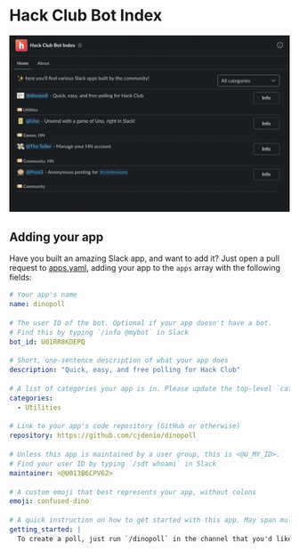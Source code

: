 # Hack Club Bot Index

![screenshot](img/screenshot.png)

## Adding your app

Have you built an amazing Slack app, and want to add it? Just open a pull request to [apps.yaml](apps.yaml), adding your app to the `apps` array with the following fields:

```yaml
# Your app's name
name: dinopoll

# The user ID of the bot. Optional if your app doesn't have a bot.
# Find this by typing `/info @mybot` in Slack
bot_id: U01RR8KDEPQ

# Short, one-sentence description of what your app does
description: "Quick, easy, and free polling for Hack Club"

# A list of categories your app is in. Please update the top-level `categories` field if adding a category.
categories:
  - Utilities

# Link to your app's code repository (GitHub or otherwise)
repository: https://github.com/cjdenio/dinopoll

# Unless this app is maintained by a user group, this is <@U_MY_ID>.
# Find your user ID by typing `/sdt whoami` in Slack
maintainer: <@U013B6CPV62>

# A custom emoji that best represents your app, without colons
emoji: confused-dino

# A quick instruction on how to get started with this app. May span multiple paragraphs if needed, and supports Slack-compatible Markdown.
getting_started: |
  To create a poll, just run `/dinopoll` in the channel that you'd like to share the poll in!
```
